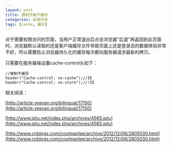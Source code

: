 ```yaml
---
layout: post
title: 强制页面不缓存
categories: 前端开发
tags: [cache, 缓存]
---
```

对于需要权限访问的页面，当用户正常退出后点击浏览器"后退"再返回到此页面时，浏览器默认读取的还是客户端缓存文件导致页面上还是登录态的数据体验非常不好，所以需要防止浏览器持久化的缓存每次都向服务器请求最新的拷贝。

只需要在服务器端设置cache-control头如下：

	//强制不缓存
	header("Cache-control: no-cache");//IE
	header("Cache-control: no-store");//!IE

相关阅读：

[http://article.yeeyan.org/bilingual/17150](http://article.yeeyan.org/bilingual/17150)

[http://www.iptu.net/index.php/archives/4565.iptu](http://www.iptu.net/index.php/archives/4565.iptu)

[http://www.cnblogs.com/coolmanlee/archive/2012/12/06/2805030.html](http://www.cnblogs.com/coolmanlee/archive/2012/12/06/2805030.html)
